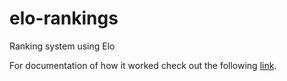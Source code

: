 # elo-rankings
Ranking system using Elo

For documentation of how it worked check out the following
[link](https://docs.google.com/document/d/1MNM-aEDplUzdq_sI4fr9IkOdyZlZ5QH67gEQJaaCQqk/edit).
